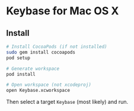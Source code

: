 # Keybase for Mac OS X

## Install

```sh
# Install CocoaPods (if not installed)
sudo gem install cocoapods
pod setup

# Generate workspace
pod install

# Open workspace (not xcodeproj)
open Keybase.xcworkspace
```

Then select a target ```Keybase``` (most likely) and run.

